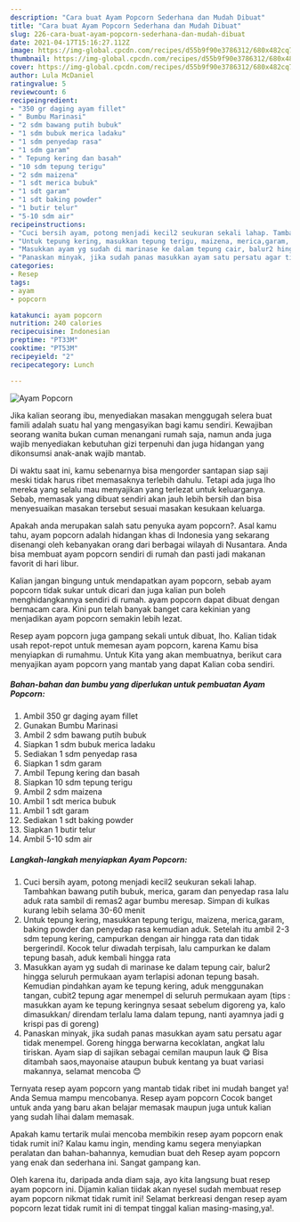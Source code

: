```yaml
---
description: "Cara buat Ayam Popcorn Sederhana dan Mudah Dibuat"
title: "Cara buat Ayam Popcorn Sederhana dan Mudah Dibuat"
slug: 226-cara-buat-ayam-popcorn-sederhana-dan-mudah-dibuat
date: 2021-04-17T15:16:27.112Z
image: https://img-global.cpcdn.com/recipes/d55b9f90e3786312/680x482cq70/ayam-popcorn-foto-resep-utama.jpg
thumbnail: https://img-global.cpcdn.com/recipes/d55b9f90e3786312/680x482cq70/ayam-popcorn-foto-resep-utama.jpg
cover: https://img-global.cpcdn.com/recipes/d55b9f90e3786312/680x482cq70/ayam-popcorn-foto-resep-utama.jpg
author: Lula McDaniel
ratingvalue: 5
reviewcount: 6
recipeingredient:
- "350 gr daging ayam fillet"
- " Bumbu Marinasi"
- "2 sdm bawang putih bubuk"
- "1 sdm bubuk merica ladaku"
- "1 sdm penyedap rasa"
- "1 sdm garam"
- " Tepung kering dan basah"
- "10 sdm tepung terigu"
- "2 sdm maizena"
- "1 sdt merica bubuk"
- "1 sdt garam"
- "1 sdt baking powder"
- "1 butir telur"
- "5-10 sdm air"
recipeinstructions:
- "Cuci bersih ayam, potong menjadi kecil2 seukuran sekali lahap. Tambahkan bawang putih bubuk, merica, garam dan penyedap rasa lalu aduk rata sambil di remas2 agar bumbu meresap. Simpan di kulkas kurang lebih selama 30-60 menit"
- "Untuk tepung kering, masukkan tepung terigu, maizena, merica,garam, baking powder dan penyedap rasa kemudian aduk. Setelah itu ambil 2-3 sdm tepung kering, campurkan dengan air hingga rata dan tidak bergerindil. Kocok telur diwadah terpisah, lalu campurkan ke dalam tepung basah, aduk kembali hingga rata"
- "Masukkan ayam yg sudah di marinase ke dalam tepung cair, balur2 hingga seluruh permukaan ayam terlapisi adonan tepung basah. Kemudian pindahkan ayam ke tepung kering, aduk menggunakan tangan, cubit2 tepung agar menempel di seluruh permukaan ayam (tips : masukkan ayam ke tepung keringnya sesaat sebelum digoreng ya, kalo dimasukkan/ direndam terlalu lama dalam tepung, nanti ayamnya jadi g krispi pas di goreng)"
- "Panaskan minyak, jika sudah panas masukkan ayam satu persatu agar tidak menempel. Goreng hingga berwarna kecoklatan, angkat lalu tiriskan. Ayam siap di sajikan sebagai cemilan maupun lauk 😋 Bisa ditambah saos,mayonaise ataupun bubuk kentang ya buat variasi makannya, selamat mencoba 😊"
categories:
- Resep
tags:
- ayam
- popcorn

katakunci: ayam popcorn 
nutrition: 240 calories
recipecuisine: Indonesian
preptime: "PT33M"
cooktime: "PT53M"
recipeyield: "2"
recipecategory: Lunch

---
```



![Ayam Popcorn](https://img-global.cpcdn.com/recipes/d55b9f90e3786312/680x482cq70/ayam-popcorn-foto-resep-utama.jpg)

Jika kalian seorang ibu, menyediakan masakan menggugah selera buat famili adalah suatu hal yang mengasyikan bagi kamu sendiri. Kewajiban seorang  wanita bukan cuman menangani rumah saja, namun anda juga wajib menyediakan kebutuhan gizi terpenuhi dan juga hidangan yang dikonsumsi anak-anak wajib mantab.

Di waktu  saat ini, kamu sebenarnya bisa mengorder santapan siap saji meski tidak harus ribet memasaknya terlebih dahulu. Tetapi ada juga lho mereka yang selalu mau menyajikan yang terlezat untuk keluarganya. Sebab, memasak yang dibuat sendiri akan jauh lebih bersih dan bisa menyesuaikan masakan tersebut sesuai masakan kesukaan keluarga. 



Apakah anda merupakan salah satu penyuka ayam popcorn?. Asal kamu tahu, ayam popcorn adalah hidangan khas di Indonesia yang sekarang disenangi oleh kebanyakan orang dari berbagai wilayah di Nusantara. Anda bisa membuat ayam popcorn sendiri di rumah dan pasti jadi makanan favorit di hari libur.

Kalian jangan bingung untuk mendapatkan ayam popcorn, sebab ayam popcorn tidak sukar untuk dicari dan juga kalian pun boleh menghidangkannya sendiri di rumah. ayam popcorn dapat dibuat dengan bermacam cara. Kini pun telah banyak banget cara kekinian yang menjadikan ayam popcorn semakin lebih lezat.

Resep ayam popcorn juga gampang sekali untuk dibuat, lho. Kalian tidak usah repot-repot untuk memesan ayam popcorn, karena Kamu bisa menyiapkan di rumahmu. Untuk Kita yang akan membuatnya, berikut cara menyajikan ayam popcorn yang mantab yang dapat Kalian coba sendiri.

<!--inarticleads1-->

##### Bahan-bahan dan bumbu yang diperlukan untuk pembuatan Ayam Popcorn:

1. Ambil 350 gr daging ayam fillet
1. Gunakan  Bumbu Marinasi
1. Ambil 2 sdm bawang putih bubuk
1. Siapkan 1 sdm bubuk merica ladaku
1. Sediakan 1 sdm penyedap rasa
1. Siapkan 1 sdm garam
1. Ambil  Tepung kering dan basah
1. Siapkan 10 sdm tepung terigu
1. Ambil 2 sdm maizena
1. Ambil 1 sdt merica bubuk
1. Ambil 1 sdt garam
1. Sediakan 1 sdt baking powder
1. Siapkan 1 butir telur
1. Ambil 5-10 sdm air




<!--inarticleads2-->

##### Langkah-langkah menyiapkan Ayam Popcorn:

1. Cuci bersih ayam, potong menjadi kecil2 seukuran sekali lahap. Tambahkan bawang putih bubuk, merica, garam dan penyedap rasa lalu aduk rata sambil di remas2 agar bumbu meresap. Simpan di kulkas kurang lebih selama 30-60 menit
1. Untuk tepung kering, masukkan tepung terigu, maizena, merica,garam, baking powder dan penyedap rasa kemudian aduk. Setelah itu ambil 2-3 sdm tepung kering, campurkan dengan air hingga rata dan tidak bergerindil. Kocok telur diwadah terpisah, lalu campurkan ke dalam tepung basah, aduk kembali hingga rata
1. Masukkan ayam yg sudah di marinase ke dalam tepung cair, balur2 hingga seluruh permukaan ayam terlapisi adonan tepung basah. Kemudian pindahkan ayam ke tepung kering, aduk menggunakan tangan, cubit2 tepung agar menempel di seluruh permukaan ayam (tips : masukkan ayam ke tepung keringnya sesaat sebelum digoreng ya, kalo dimasukkan/ direndam terlalu lama dalam tepung, nanti ayamnya jadi g krispi pas di goreng)
1. Panaskan minyak, jika sudah panas masukkan ayam satu persatu agar tidak menempel. Goreng hingga berwarna kecoklatan, angkat lalu tiriskan. Ayam siap di sajikan sebagai cemilan maupun lauk 😋 Bisa ditambah saos,mayonaise ataupun bubuk kentang ya buat variasi makannya, selamat mencoba 😊




Ternyata resep ayam popcorn yang mantab tidak ribet ini mudah banget ya! Anda Semua mampu mencobanya. Resep ayam popcorn Cocok banget untuk anda yang baru akan belajar memasak maupun juga untuk kalian yang sudah lihai dalam memasak.

Apakah kamu tertarik mulai mencoba membikin resep ayam popcorn enak tidak rumit ini? Kalau kamu ingin, mending kamu segera menyiapkan peralatan dan bahan-bahannya, kemudian buat deh Resep ayam popcorn yang enak dan sederhana ini. Sangat gampang kan. 

Oleh karena itu, daripada anda diam saja, ayo kita langsung buat resep ayam popcorn ini. Dijamin kalian tiidak akan nyesel sudah membuat resep ayam popcorn nikmat tidak rumit ini! Selamat berkreasi dengan resep ayam popcorn lezat tidak rumit ini di tempat tinggal kalian masing-masing,ya!.

